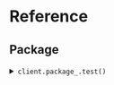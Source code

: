 # Reference
## Package
<details><summary><code>client.package_.test()</code></summary>
<dl>
<dd>

#### 🔌 Usage

<dl>
<dd>

<dl>
<dd>

```java
client.package_().test(
    TestRequest
        .builder()
        .for_("for")
        .build()
);
```
</dd>
</dl>
</dd>
</dl>

#### ⚙️ Parameters

<dl>
<dd>

<dl>
<dd>

**for_:** `String` 
    
</dd>
</dl>
</dd>
</dl>


</dd>
</dl>
</details>
